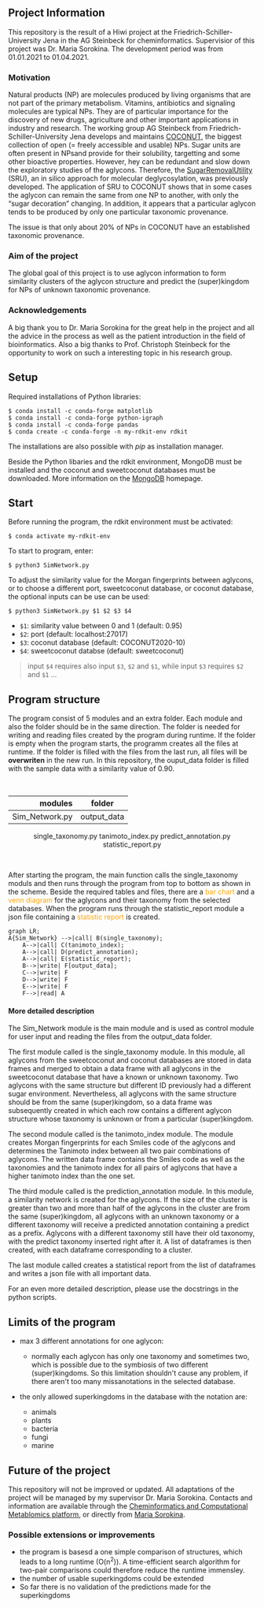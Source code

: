 ## Project Information

This repository is the result of a Hiwi project at the Friedrich-Schiller-University Jena
in the AG Steinbeck for cheminformatics. Supervisior of this project was Dr. Maria
Sorokina. The development period was from 01.01.2021 to 01.04.2021.

### Motivation

Natural products (NP) are molecules produced by living organisms that are not part of the primary metabolism. Vitamins, antibiotics and signaling molecules are typical NPs. They are of particular importance for the discovery of new drugs, agriculture and other important applications in industry and research. The working group AG Steinbeck from Friedrich-Schiller-University Jena develops and maintains [COCONUT](https://coconut.naturalproducts.net/ ), the biggest collection of open (= freely accessible and usable) NPs. Sugar units are often present in NPsand provide for their solubility, targetting and some other bioactive properties. However, hey can be redundant and slow down the exploratory studies of the aglycons. Therefore, the [SugarRemovalUtility](https://sugar.naturalproducts.net/) (SRU), an in silico approach for molecular deglycosylation, was previously developed. 
The application of SRU to COCONUT shows that in some cases the aglycon can remain the same from one NP to another, with only the “sugar decoration” changing. In addition, it appears that a particular aglycon tends to be produced by only one particular taxonomic provenance.

The issue is that only about 20% of NPs in COCONUT have an established taxonomic provenance. 


### Aim of the project

The global goal of this project is to use aglycon information to form similarity clusters of the aglycon structure and predict the (super)kingdom for NPs of unknown taxonomic provenance.

### Acknowledgements

A big thank you to Dr. Maria Sorokina for the great help in the project and all the advice in
the process as well as the patient introduction in the field of bioinformatics. Also a big
thanks to Prof. Christoph Steinbeck for the opportunity to work on such a interesting topic
in his research group.

## Setup
Required installations of Python libraries:

```
$ conda install -c conda-forge matplotlib
$ conda install -c conda-forge python-igraph
$ conda install -c conda-forge pandas
$ conda create -c conda-forge -n my-rdkit-env rdkit
```

The installations are also possible with *pip* as installation manager.

Beside the Python libaries and the rdkit environment, MongoDB must be installed and the coconut and sweetcoconut databases must be downloaded. More information on the [MongoDB](https://www.mongodb.com/try/download/community) homepage.

## Start

Before running the program, the rdkit environment must be activated:

```
$ conda activate my-rdkit-env
```

To start to program, enter: 

```
$ python3 SimNetwork.py 
```


To adjust the similarity value for the Morgan fingerprints between aglycons, or to choose a different port,
sweetcoconut database, or coconut database, the optional inputs can be use can be used:

```
$ python3 SimNetwork.py $1 $2 $3 $4
```
- `$1`: similarity value between 0 and 1 (default: 0.95)
- `$2`: port (default: localhost:27017)
- `$3`: coconut database (default: COCONUT2020-10)
- `$4`: sweetcoconut databse (default: sweetcoconut)

> input `$4` requires also input `$3`, `$2` and `$1`, while input `$3` requires `$2` and `$1` ...




## Program structure

The program consist of 5 modules and an extra folder. Each module and also the folder should be in the same direction. The folder is needed for writing and reading files created by the program during runtime. If the folder is empty when the program starts, the programm creates all the files at runtime.
If the folder is filled with the files from the last run, all files will be **overwriten** in the new run. In this repository, the ouput_data folder is filled with the sample data with a similarity value of 0.90.

<p>&nbsp;</p>
<center>

modules | folder |
---------:|:---------:|
Sim_Network.py|output_data|
single_taxonomy.py
tanimoto_index.py
predict_annotation.py
statistic_report.py

</center>
<p>&nbsp;</p>

After starting the program, the main function calls the single_taxonomy moduls and then runs through the program from top to bottom as shown in the scheme. Beside the required tables and files, there are a <span style="color:orange">bar chart</span> and a <span style="color:orange">venn diagram</span> for the aglycons and their taxonomy from the selected databases. When the program runs through the statistic_report module a json file containing a <span style="color:orange">statistic report</span> is created.
```mermaid
graph LR;
A{Sim_Network} -->|call| B(single_taxonomy);
    A-->|call| C(tanimoto_index);
    A-->|call| D(predict_annotation);
    A-->|call| E(statistic_report);
    B-->|write| F[output_data];
    C-->|write| F
    D-->|write| F
    E-->|write| F
    F-->|read| A
```
#### More detailed description

The Sim_Network module is the main module and is used as control module for user input and reading the files from the output_data folder. 

The first module called is the single_taxonomy module. In this module, all aglycons from the sweetcoconut and coconut databases are stored in data frames and merged to obtain a data frame with all aglycons in the sweetcoconut database that have a known or unknown taxonomy. Two aglycons with the same structure but different ID previously had a different sugar environment. Nevertheless, all aglycons with the same structure should be from the same (super)kingdom, so a data frame was subsequently created in which each row contains a different aglycon structure whose taxonomy is unknown or from a particular (super)kingdom.

The second module called is the tanimoto_index module. The module creates Morgan fingerprints for each Smiles code of the aglycons and determines the Tanimoto index between all two pair combinations of aglycons. The written data frame contains the Smiles code as well as the taxonomies and the tanimoto index for all pairs of aglycons that have a higher tanimoto index than the one set. 

The third module called is the prediction_annotation module. In this module, a similarity network is created for the aglycons. If the size of the cluster is greater than two and more than half of the aglycons in the cluster are from the same (super)kingdom, all aglycons with an unknown taxonomy or a different taxonomy will receive a predicted annotation containing a predict as a prefix. Aglycons with a different taxonomy still have their old taxonomy, with the predict taxonomy inserted right after it. A list of dataframes is then created, with each dataframe corresponding to a cluster.

The last module called creates a statistical report from the list of dataframes and writes a json file with all important data.

For an even more detailed description, please use the docstrings in the python scripts.
 
## Limits of the program

- max 3 different annotations for one aglycon:
    - normally each aglycon has only one taxonomy and sometimes two, which is possible due to the symbiosis of two different (super)kingdoms.
    So this limitation shouldn't cause any problem, if there aren't too many missanotations in the selected database.    

- the only allowed superkingdoms in the database with the notation are:
    - animals
    - plants
    - bacteria
    - fungi
    - marine


## Future of the project
This repository will not be improved or updated. All adaptations of the 
project will be managed by my supervisor Dr. Maria Sorokina.
Contacts and information are available through the [Cheminformatics and Computational Metablomics
platform](https://cheminf.uni-jena.de), or directly from 
[Maria Sorokina](https://cheminf.uni-jena.de/members/maria-sorokina/).

### Possible extensions or improvements
- the program is basesd a one simple comparison of structures, which leads to a long runtime
(O(n<sup>2</sup>)). A time-efficient search algorithm for two-pair comparisons could therefore reduce the runtime immensley.
- the number of usable superkingdoms could be extended
- So far there is no validation of the predictions made for the superkingdoms




